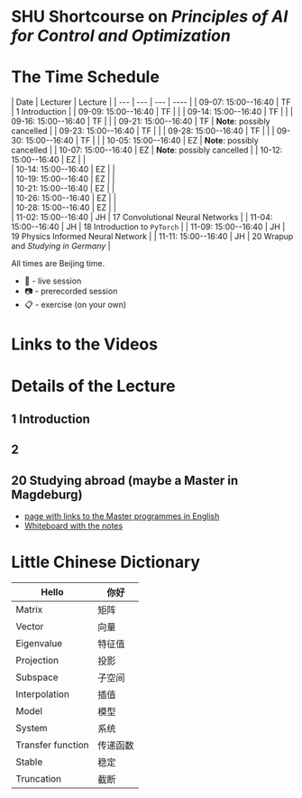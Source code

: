 # SHU Shortcourse on *Principles of AI for Control and Optimization*

# The Time Schedule 

| Date | Lecturer | Lecture |
| --- | --- | --- | ---- |
| 09-07: 15:00--16:40 | TF | 1 Introduction  | 
| 09-09: 15:00--16:40 | TF |  |
| 09-14: 15:00--16:40 | TF |  |
| 09-16: 15:00--16:40 | TF |  |
| 09-21: 15:00--16:40 | TF | **Note**: possibly cancelled |
| 09-23: 15:00--16:40 | TF |  |
| 09-28: 15:00--16:40 | TF |  |
| 09-30: 15:00--16:40 | TF |  |
| 10-05: 15:00--16:40 | EZ | **Note**: possibly cancelled |
| 10-07: 15:00--16:40 | EZ | **Note**: possibly cancelled | 
| 10-12: 15:00--16:40 | EZ |  |  
| 10-14: 15:00--16:40 | EZ |  |  
| 10-19: 15:00--16:40 | EZ |  |  
| 10-21: 15:00--16:40 | EZ |  |  
| 10-26: 15:00--16:40 | EZ |  |  
| 10-28: 15:00--16:40 | EZ |  |  
| 11-02: 15:00--16:40 | JH | 17 Convolutional Neural Networks | 
| 11-04: 15:00--16:40 | JH | 18 Introduction to `PyTorch` | 
| 11-09: 15:00--16:40 | JH | 19 Physics Informed Neural Network | 
| 11-11: 15:00--16:40 | JH | 20 Wrapup and *Studying in Germany* |

All times are Beijing time.

 * :microphone: - live session
 * :camera: - prerecorded session
 * :clipboard: - exercise (on your own)

# Links to the Videos

# Details of the Lecture

## 1 Introduction

## 2 

## 20 Studying abroad (maybe a Master in Magdeburg)

* [page with links to the Master programmes in English](https://www.ovgu.de/unimagdeburg/en/Study/Study+Programmes/Study+Programmes+in+English-p-48822.html)
* [Whiteboard with the notes](files/20-study-abroad.png)


# Little Chinese Dictionary

| Hello | 你好 |
--------|--------
| Matrix| 矩阵 |
| Vector| 向量 |
| Eigenvalue |特征值|
| Projection |投影|
| Subspace |子空间|
| Interpolation |插值|
| Model |模型|
| System |系统|
| Transfer function |传递函数|
| Stable |稳定|
| Truncation |截断|
